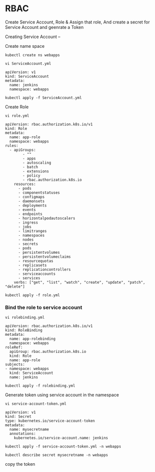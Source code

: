 # RBAC

Create Service Account, Role & Assign that role, And create a secret for Service Account and geenrate a Token

Creating Service Account – 

Create name space
```
kubectl create ns webapps
```
```
vi ServiceAccount.yml
```
```
apiVersion: v1
kind: ServiceAccount
metadata:
  name: jenkins
  namespace: webapps
```

```
kubectl apply -f ServiceAccount.yml

```
 

Create Role 

```
vi role.yml
```
```
apiVersion: rbac.authorization.k8s.io/v1
kind: Role
metadata:
  name: app-role
  namespace: webapps
rules:
  - apiGroups:
        - ""
        - apps
        - autoscaling
        - batch
        - extensions
        - policy
        - rbac.authorization.k8s.io
    resources:
      - pods
      - componentstatuses
      - configmaps
      - daemonsets
      - deployments
      - events
      - endpoints
      - horizontalpodautoscalers
      - ingress
      - jobs
      - limitranges
      - namespaces
      - nodes
      - secrets
      - pods
      - persistentvolumes
      - persistentvolumeclaims
      - resourcequotas
      - replicasets
      - replicationcontrollers
      - serviceaccounts
      - services
    verbs: ["get", "list", "watch", "create", "update", "patch", "delete"]
```
```
kubectl apply -f role.yml
```

### Bind the role to service account

```
vi rolebinding.yml
```
```
apiVersion: rbac.authorization.k8s.io/v1
kind: RoleBinding
metadata:
  name: app-rolebinding
  namespace: webapps 
roleRef:
  apiGroup: rbac.authorization.k8s.io
  kind: Role
  name: app-role 
subjects:
- namespace: webapps 
  kind: ServiceAccount
  name: jenkins 
```
```
kubectl apply -f rolebinding.yml
```
Generate token using service account in the namespace

```
vi service-account-token.yml
```
```
apiVersion: v1
kind: Secret
type: kubernetes.io/service-account-token
metadata:
  name: mysecretname
  annotations:
    kubernetes.io/service-account.name: jenkins
```
```
kubectl apply -f service-account-token.yml -n webapps
```

```
kubectl describe secret mysecretname -n webapps
```

copy the token 

 

